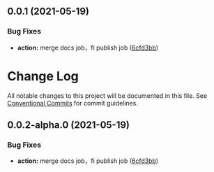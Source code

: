 ## 0.0.1 (2021-05-19)


### Bug Fixes

* **action:** merge docs job，fi publish job ([6cfd3bb](https://github.com/cool-fe/winex-cli/commit/6cfd3bb04bd79b5f254014b9e4200ed0ac336a5a))



# Change Log

All notable changes to this project will be documented in this file.
See [Conventional Commits](https://conventionalcommits.org) for commit guidelines.

## 0.0.2-alpha.0 (2021-05-19)


### Bug Fixes

* **action:** merge docs job，fi publish job ([6cfd3bb](https://github.com/cool-fe/winex-cli/commit/6cfd3bb04bd79b5f254014b9e4200ed0ac336a5a))
